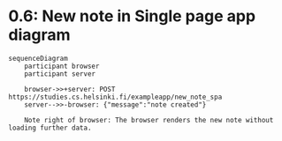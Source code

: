 # 0.6: New note in Single page app diagram

```mermaid
sequenceDiagram
    participant browser
    participant server

    browser->>+server: POST https://studies.cs.helsinki.fi/exampleapp/new_note_spa
    server-->>-browser: {"message":"note created"}

    Note right of browser: The browser renders the new note without loading further data.
```
